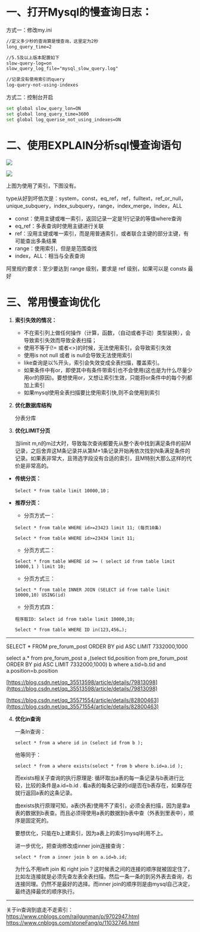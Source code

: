 # 一、打开Mysql的慢查询日志：

方式一：修改my.ini

```xml
//定义多少秒的查询算是慢查询，这里定为2秒
long_query_time=2

//5.5及以上版本配置如下
slow-query-log=on
slow_query_log_file="mysql_slow_query.log"

//记录没有使用索引的query
log-query-not-using-indexes
```

方式二：控制台开启

```bash
set global slow_query_lon=ON
set global long_query_time=3600
set global log_querise_not_using_indexes=ON
```

# 二、使用EXPLAIN分析sql慢查询语句

![](https://oscimg.oschina.net/oscnet/e66128f79552870471ab5cfe021ff249653.jpg)

![](https://oscimg.oschina.net/oscnet/6ec63bc8e9eb938b1500c90ebb793276581.jpg)

上图为使用了索引，下图没有。

type从好到坏依次是：system，const，eq\_ref，ref，fulltext，ref\_or\_null，unique\_subquery，index\_subquery，range，index\_merge，index，ALL

-   const：使用主键或唯一索引，返回记录一定是1行记录的等值where查询
-   eq_ref：多表查询时使用主键进行关联
-   ref：没用主键或唯一索引，而是用普通索引，或者联合主键的部分主键，有可能查出多条结果
-   range：使用索引，但是是范围查找
-   index，ALL：相当与全表查询

阿里规约要求：至少要达到 range 级别，要求是 ref 级别，如果可以是 consts 最好

# 三、常用慢查询优化

1. **索引失效的情况：**

   -   不在索引列上做任何操作（计算，函数，（自动或者手动）类型装换），会导致索引失效而导致全表扫描；
   -   使用不等于(!= 或者<>)的时候，无法使用索引，会导致索引失效
   -   使用is not null 或者 is null会导致无法使用索引
   -   like查询是以%开头，索引会失效变成全表扫描，覆盖索引。
   -   如果条件中有or，即使其中有条件带索引也不会使用(这也是为什么尽量少用or的原因)。要想使用or，又想让索引生效，只能将or条件中的每个列都加上索引
   -   如果mysql使用全表扫描要比使用索引快,则不会使用到索引

2. **优化数据库结构**

   分表分库

3. **优化LIMIT分页**

   当limit m,n的m过大时，导致每次查询都要先从整个表中找到满足条件的前M记录，之后舍弃这M条记录并从第M+1条记录开始再依次找到N条满足条件的记录。如果表非常大，且筛选字段没有合适的索引，且M特别大那么这样的代价是非常高的。

+ **传统分页：**
   ```
   Select * from table limit 10000,10；
   ```

+ **推荐分页：**

   + 分页方式一：
   ```
   Select * from table WHERE id>=23423 limit 11; (每页10条)

   Select * from table WHERE id>=23434 limit 11;
   ```
   + 分页方式二：
   ```
   Select * from table WHERE id >= ( select id from table limit 10000,1 ) limit 10;
   ```
   + 分页方式三：
   ```
   Select * from table INNER JOIN (SELECT id from table limit 10000,10) USING(id)
   ```
   + 分页方式四：
   ```
   程序取ID: Select id from table limit 10000,10;
   
   Select * from table WHERE ID in(123,456…);
   ```

---
SELECT * FROM pre\_forum\_post ORDER BY pid ASC LIMIT 7332000,1000

select a.* from pre\_forum\_post a ,(select tid,position from pre\_forum\_post ORDER BY pid ASC LIMIT 7332000,1000) b where a.tid=b.tid and a.position=b.position

[https://blog.csdn.net/qq_35513598/article/details/79813098](https://blog.csdn.net/qq_35513598/article/details/79813098)

[https://blog.csdn.net/qq_35571554/article/details/82800463](https://blog.csdn.net/qq_35571554/article/details/82800463)

4. **优化in查询**

	一条In查询：

	`select * from a where id in (select id from b );`

	他等同于：

	`select * from a where exists(select * from b where b.id=a.id );`

	而exists相关子查询的执行原理是: 循环取出a表的每一条记录与b表进行比较，比较的条件是a.id=b.id . 看a表的每条记录的id是否在b表存在，如果存在就行返回a表的这条记录。

	由exists执行原理可知，a表(外表)使用不了索引，必须全表扫描，因为是拿a表的数据到b表查。而且必须得使用a表的数据到b表中查（外表到里表中），顺序是固定死的。

	要想优化，只能在b上建索引，因为a表上的索引mysql利用不上。

	进一步优化，把查询修改成inner join连接查询：

	`select * from a inner join b on a.id=b.id; `

	为什么不用left join 和 right join？这时候表之间的连接的顺序就被固定住了，比如左连接就是必须先查左表全表扫描，然后一条一条的到另外表去查询，右连接同理。仍然不是最好的选择。而inner join的顺序则是由mysql自己决定，最终选择最优的顺序执行。
---
关于in查询到底走不走索引：
https://www.cnblogs.com/railgunman/p/9702947.html
https://www.cnblogs.com/stoneFang/p/11032746.html


